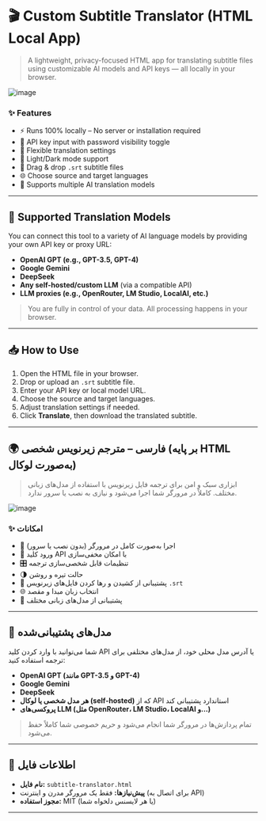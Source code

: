 # 🎬 Custom Subtitle Translator (HTML Local App)

> A lightweight, privacy-focused HTML app for translating subtitle files using customizable AI models and API keys — all locally in your browser.

![image](https://github.com/user-attachments/assets/31a25e82-30fb-4e91-964b-b5995ec428b9)

### ✨ Features

- ⚡ Runs 100% locally – No server or installation required
- 🔑 API key input with password visibility toggle
- 🎯 Flexible translation settings
- 🌙 Light/Dark mode support
- 🧾 Drag & drop `.srt` subtitle files
- 🌐 Choose source and target languages
- 🤖 Supports multiple AI translation models

---

## 🤖 Supported Translation Models

You can connect this tool to a variety of AI language models by providing your own API key or proxy URL:

- **OpenAI GPT (e.g., GPT-3.5, GPT-4)**
- **Google Gemini**
- **DeepSeek**
- **Any self-hosted/custom LLM** (via a compatible API)
- **LLM proxies (e.g., OpenRouter, LM Studio, LocalAI, etc.)**

> You are fully in control of your data. All processing happens in your browser.

---

## 📥 How to Use

1. Open the HTML file in your browser.
2. Drop or upload an `.srt` subtitle file.
3. Enter your API key or local model URL.
4. Choose the source and target languages.
5. Adjust translation settings if needed.
6. Click **Translate**, then download the translated subtitle.

---

## 🌍 فارسی – مترجم زیرنویس شخصی (بر پایه HTML به‌صورت لوکال)

> ابزاری سبک و امن برای ترجمه فایل زیرنویس با استفاده از مدل‌های زبانی مختلف. کاملاً در مرورگر شما اجرا می‌شود و نیازی به نصب یا سرور ندارد.

![image](https://github.com/user-attachments/assets/6967325b-5beb-4403-a099-d1e9ce49b5d4)

### ✨ امکانات

- 🚀 اجرا به‌صورت کامل در مرورگر (بدون نصب یا سرور)
- 🔐 ورود کلید API با امکان مخفی‌سازی
- 🎛 تنظیمات قابل شخصی‌سازی ترجمه
- 🌗 حالت تیره و روشن
- 🧾 پشتیبانی از کشیدن و رها کردن فایل‌های زیرنویس `.srt`
- 🌐 انتخاب زبان مبدا و مقصد
- 🤖 پشتیبانی از مدل‌های زبانی مختلف

---

## 🤖 مدل‌های پشتیبانی‌شده

شما می‌توانید با وارد کردن کلید API یا آدرس مدل محلی خود، از مدل‌های مختلفی برای ترجمه استفاده کنید:

- **OpenAI GPT (مانند GPT-3.5 و GPT-4)**
- **Google Gemini**
- **DeepSeek**
- **هر مدل شخصی یا لوکال (self-hosted)** که از API استاندارد پشتیبانی کند
- **پروکسی‌های LLM (مثل OpenRouter، LM Studio، LocalAI و...)**

> تمام پردازش‌ها در مرورگر شما انجام می‌شود و حریم خصوصی شما کاملاً حفظ می‌شود.

---

## 📁 اطلاعات فایل

- **نام فایل:** `subtitle-translator.html`
- **پیش‌نیازها:** فقط یک مرورگر مدرن و اینترنت (برای اتصال به API)
- **مجوز استفاده:** MIT (یا هر لایسنس دلخواه شما)

---
